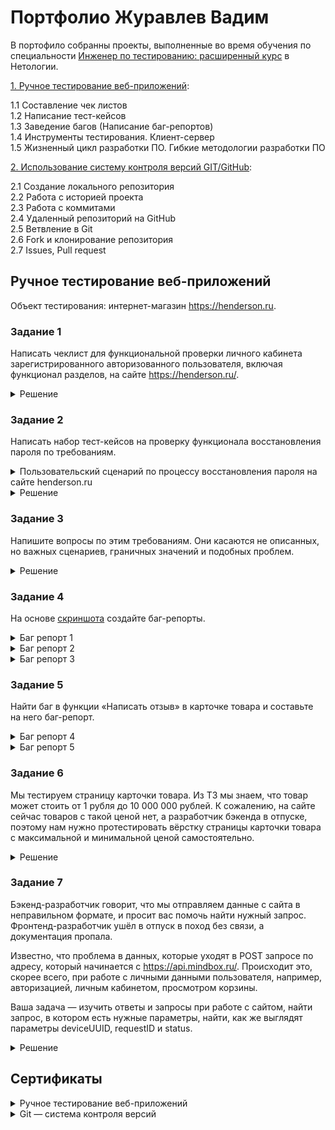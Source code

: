 # Портфолио Журавлев Вадим

В портофило собранны проекты, выполненные во время обучения по специальности [Инженер по тестированию: расширенный курс](https://netology.ru/programs/qa) в Нетологии.

[1. Ручное тестирование веб-приложений]((#test-design)<br>):     

1.1 Составление чек листов  
1.2 Написание тест-кейсов  
1.3 Заведение багов (Написание баг-репортов)  
1.4 Инструменты тестирования. Клиент-сервер  
1.5 Жизненный цикл разработки ПО. Гибкие методологии   разработки ПО

[2. Использование систему контроля версий GIT/GitHub]((#git-github)<br>): 
 
2.1 Создание локального репозитория  
2.2 Работа с историей проекта  
2.3 Работа с коммитами  
2.4 Удаленный репозиторий на GitHub  
2.5 Ветвление в Git  
2.6 Fork и клонирование репозитория  
2.7 Issues, Pull request  

## Ручное тестирование веб-приложений

Объект тестирования: интернет-магазин https://henderson.ru.

### Задание 1

Написать чеклист для функциональной проверки личного кабинета зарегистрированного авторизованного пользователя, включая функционал разделов, на сайте https://henderson.ru/.

<details>
<summary>Решение</summary>

***

| | | |
|-|-|-|
|**Группа проверок/модуль**|**Проверка**|**Приоритет**|
|Мои покупки Раздел "Текущие заказы"|1. Отображение текущих заказов|High|
| |2. Просмотр статуса заказа|High|
| |3. Отмена заказа|High|
| |4. Адрес получения заказы|High|
| |5. Повтор заказа|High|
|Мои покупки Раздел "Покупки"|1. Отображение покупки|High|
| |2. Оценить и оставить отзыв о товаре|Medium|
| |3. Поиск купленного товара |Medium|
| |4. Сортировка списка покупок|High|
|Мои покупки Раздел "Отменненные заказы"|1. Отображение отменных заказов|High|
| |2. Повтор отмененного заказа|High|
| |3. Поиск отменных заказов|High|
| |4. Сортирвка отменных заказов|High|
|Личные данные|1. Валидацию поля "Фамилия"|High|
| |2. Валидацию поля "Имя"|High|
| |3. Валидацию поля "Отчество"|Low|
| |4. Валидацию поля "Дата Рождения"|High|
| |5. Валидацию поля "Телефон"|High|
| |6. Валидацию поля "Email"|High|
| |7. Выбор одного из двух данных в поле "Пол" |High|
| |8. Добавление личных данных|High|
| |9. Изменение  личных данных|High|
| |10. Измнение пароля от личного кабинета|High|
| |11. Изменение номера телефона|High|
| |12. Измнение Email|High|
|Клубная карта HENDERSON|1. Добавление клубной карты|High|
| |2. Валидацию поля "Серия"|High|
| |3. Валидацию поля "№ карты"|High|
| |4. Проверить переход по ссылке для более подробной информации о клубе привилегий и скидках по карте |Medium|
| |5. Удаление клубной карты|High|
|Избранное|1. Добавление товара в избранное|High|
| |2. Отображение товара в наличии при выборе чекбокса "Только в наличии"|High|
| |3. Отображение товара отложенные в корзине при выборе чекбокса "Отложенные в корзине"|High|
| |4. Сортировка товара по дате добавления|High|
| |5. Сортировка товара по увеличению цены|High|
| |6. Сортировка товара по убыванию цены|High|
| |7. Сортировка товара по новинкам|High|
| |8. Сортировка товара по скидкам|High|
| |9. Удаление товара из списка "Избранное"|High|
|Мои адреса Раздел "Доставка курьером"|1. Добавление адреса доставки|High|
| |2. Изменение выбранного адреса доставки|High|
| |3. Удаление выбранного адреса доставки|High|
|Мои адреса Раздел "Адреса салонов"|1. Добавление адреса салона|High|
| |2. Изменение выбранного адреса салона|High|
| |3. Удаление выбранного адреса салона|High|
|Мои адреса Раздел "Пункты выдачи и постаматы"|1. Добавление пункта выдачи|High|
| |2. Замена выбранного пункта выдачи|High|
| |3. Удаление выбранного пункта выдачи|High|
|Подписки и настройки|1. Согласие на Email рассылку|High|
| |2. Отказ от Email рассылке|High|
| |3. Соласие на смс и viber уведомления|High|
| |4. Отказ от смс и viber уведомлений|High|
| |5. Отказаться от получения электронных чеков при покупке в салоне (только для покупок в салонах РФ)|High|
| |6. Согласиться получать электронные чеки при покупке в салоне (только для покупок в салонах РФ)|High|
|Вопросы и ответы|1. Отображение вопросов клиента, если он их задает в карточке товара|Medium|
| |2. Просмотр статуса вопроса|Low|
| |3. Задать вопрос прямо из раздела "Вопросы и ответы"|Medium|
|Мои отзывы|1. Отображение отзывов клиента в ЛК|Low|
| |2. Просмотр был ли полезный отзыв или нет|Low|

***

</details>

### Задание 2

Написать набор тест-кейсов на проверку функционала восстановления пароля по требованиям. 

<details>
<summary>Пользовательский сценарий по процессу восстановления пароля на сайте henderson.ru</summary>

***

Восстановление пароля личного кабинета на сайте возможно через авторизацию в личном кабинете https://henderson.ru/hlogin/

Пользователь на главном экране нажимает кнопку “Войти”.
Система отображает радио кнопки Войти “по email” или “по номеру телефона”, а также кнопку “Забыли пароль?”.
Пользователь нажимает кнопку “Забыли пароль?”, система отображает модальное окно с вариантами по способам связи восстановления пароля- радио кнопки “по email” или “по телефону”.

Пользователь нажимает радиокнопку “по телефону”, система отображает поле для ввода номера телефона. 
Пользователь вводит номер телефона (8-888-888-88-88), нажимает кнопку “Отправить”. 
Система отображает поле “Проверочный код”.
Система отправляет в смс или в вайбер код. 
Пользователь вводит 6-ти значный код. Нажимает кнопку “Отправить”. Система отображает страницу личного кабинета. На данной странице пользователь устанавливает новый пароль.
Для повторной отправки кода пользователю необходимо нажать кнопку “Код не пришел, повторить отправку”.

Пользователь нажимает радиокнопку “по email”, система отображает поле для ввода email.
Пользователь вводит email, система проводит валидацию, пользователь нажимает кнопку “Отправить”.
Система отображает сообщение: “На Ваш адрес мы направили письмо со ссылкой.
Перейдите по ней, чтобы подтвердить корректность адреса.” Через несколько секунд система отображает кнопку “Письмо не пришло, повторить отправку”.
Система отправляет на почту письмо для перехода в личный кабинет.

***

</details> 

<details>
<summary>Решение</summary>

***

| | | | | | | |
|-|-|-|-|-|-|-|
|**ID**|**Название (Title):**|**Описание( Summary):**|**Приоритет (Priority)**|**Предусловия (Preconditions)**|**Шаги (Steps to reproduce):**|**Ожидаемый результат (Expected result):**|
|1|Восстановления пароля  на сайте henderson.ru с помощью  Email| |Высокий|Перейти по ссылке: https://henderson.ru/hlogin/|1. Нажать кнопку "Забыли пароль?"|1. Появляется форма для восстановления пароля|
| | | | | |2. Нажать радио-кнопку "по Email"|2. Появляется форма для ввода Email|
| | | | | |3. Ввести зарегистрированный Email|3. Поле "Email" приняло заданное значение|
| | | | | |4. Нажать кнопку "Отправить"|4.Система отображает сообщение:  “На Ваш адрес мы направили письмо со ссылкой. Перейдите по ней, чтобы подтвердить корректность  адреса.”  |
| | | | | |5. Перейти по ссылке из письма|5. Система отображает форму для заполнения  нового пароля и подтверждения его|
| | | | | |6. Ввести новый пароль в поле "Новый пароль"|6. Поле "Новый пароль" приняло заданное значение|
| | | | | |7. Ввести новый пароль в поле "Пароль еще раз"|7. Поле "Пароль еще раз" приняло заданное значение|
| | | | | |8. Нажать кнопку "Сохранить"|8. Система отображает сообщения  "Пароль успешно сохранен"|
|2|Восстановления пароля  на сайте henderson.ru с помощью  смс| |Высокий|Перейти по ссылке: https://henderson.ru/hlogin/|1. Нажать кнопку "Забыли пароль?"|1. Появляется форма для восстановления пароля|
| | | | | |2. Нажать радио-кнопку "по телефону"|2. Появляется форма для ввода номера телефона|
| | | | | |3. Ввести зарегистрированный номер телефона|3. Поле "номер телефон" приняло заданное значение|
| | | | | |4. Нажать кнопку "Отправить"|4.Система отображает поле “Проверочный код” и  отпраляет код по СМС|
| | | | | |5. Ввести код из СМС в поле "Проверочный код"|5. Поле "Проверочный код" приняло заданное значение|
| | | | | |6. Нажать кнопку "Отправить"|6. Система отображает страницу личного кабинета.  На данной странице пользователь устанавливает  новый пароль.|
| | | | | |7. Ввести новый пароль в поле "Новый пароль"|7. Поле "Новый пароль" приняло заданное значение|
| | | | | |8. Ввести новый пароль в поле "Пароль еще раз"|8. Поле "Пароль еще раз" приняло заданное значение|
| | | | | |9. Нажать кнопку "Сохранить"|9. Система отображает сообщения  "Пароль успешно сохранен"|
|3|Восстановления пароля  на сайте henderson.ru с помощью  viber| |Высокий|Перейти по ссылке: https://henderson.ru/hlogin/|1. Нажать кнопку "Забыли пароль?"|1. Появляется форма для восстановления пароля|
| | | | | |2. Нажать радио-кнопку "по телефону"|2. Появляется форма для ввода номера телефона|
| | | | | |3. Ввести зарегистрированный номер телефона|3. Поле "номер телефон" приняло заданное значение|
| | | | | |4. Нажать кнопку "Отправить"|4.Система отображает поле “Проверочный код” и  отпраляет viber код|
| | | | | |5. Ввести viber код в поле "Проверочный код"|5. Поле "Проверочный код" приняло заданное значение|
| | | | | |6. Нажать кнопку "Отправить"|6. Система отображает страницу личного кабинета.  На данной странице пользователь устанавливает  новый пароль.|
| | | | | |7. Ввести новый пароль в поле "Новый пароль"|7. Поле "Новый пароль" приняло заданное значение|
| | | | | |8. Ввести новый пароль в поле "Пароль еще раз"|8. Поле "Пароль еще раз" приняло заданное значение|
| | | | | |9. Нажать кнопку "Сохранить"|9. Система отображает сообщения  "Пароль успешно сохранен"|
|4|Валидация данных для поля телефон при восстановлении пароля на сайте  https://henderson.ru/| |Высокий|Перейти по ссылке  https://henderson.ru/hlogin/|1. Нажать кнопку "Забыли пароль?"|1. Открывается форма для восстановления пароля |
| | | | | |2. Клинкуть по радио кнопке  "По номеру телефона"|2. Отображается поле "Телефон"  для заполненния данных|
| | | | | |3. Заполнить поле "Телефон"  в формате (8-888-888-88-88) зарегистрированного пользователя|3. Поле "Телефон" приняло заданное значение|
| | | | | |4. Нажать кнопку "Отправить"|4. Система отображает поле “Проверочный код”. Система отправляет в смс или в вайбер код.  |
| | | | | |5. Заполнить поле "Телефон"  цифрами в количестве символов 10|5. Поле "Телефон" выдает ошибку  "Телефон указан не верно"|
| | | | | |6. Заполнить поле "Телефон"  цифрами в количестве символов 12|6. Поле "Телефон" выдает ошибку  "Телефон указан не верно"|
| | | | | |7. Заполнить поле "Телефон"  русским алфавитом|7. Поле "Телефон" выдает ошибку  "Телефон указан не верно"|
| | | | | |8. Заполнить поле "Телефон"  латинским алфавитом|8. Поле "Телефон" выдает ошибку  "Телефон указан не верно"|
| | | | | |9. Заполнить поле "Телефон"  с использованием спец. символов|9. Поле "Телефон" выдает ошибку  "Телефон указан не верно"|
| | | | | |10. Прокликать поле "Телефон "пробелами"|10. Поле "Телефон" выдает ошибку  "Телефон указан не верно"|
|5|Ввод валидных данных поля "email"  для восстанавления пароля  личного кабинета на сайте  https://henderson.ru/|Принимаем, что email  зарегистрирован|Высокий|1. Перейти по ссылке  https://henderson.ru/hlogin/ 2. Нажать кнопку  "Забыли пароль?" 3. Нажать радио-кнопку по "email"|1. Заполнить поле "Email" в формате имя@домен.com|1.Поле "Email" приняло заданное значение|
| | | | | |2. Заполнить поле "Email"  электронной почтой с поддоменом |2.Поле "Email" приняло заданное значение|
| | | | | |3. Заполнить поле "Email" адресом  электронной почты с поддоменом|3.Поле "Email" приняло заданное значение|
| | | | | |4. Заполнить поле "Email" адресом  электронной почты  с цитируемой локальной частью|4.Поле "Email" приняло заданное значение|
| | | | | |5. Заполнить поле "Email" адресом  электронной почты  с буквенно-цифровым доменом|5.Поле "Email" приняло заданное значение|
|6|Ввод невалидных данных поля "Email" для восстанавления пароля  личного кабинета на сайте  https://henderson.ru/| |Средний|1. Перейти по ссылке  https://henderson.ru/hlogin/ 2. Нажать кнопку  "Забыли пароль?" 3. Нажать радио-кнопку по "email"    |1. Оставить поле "Email" пустым|1. Поле "Emal" выдает ошибку, о том что, данные заполнены неверно|
| | | | | |2. Заполнить поле "Email" адресом  электронной почты  с несколькими символами "@"|2. Поле "Emal" выдает ошибку, о том что, данные заполнены неверно|
| | | | | |3. Заполнить поле "Email" без домена|3. Поле "Emal" выдает ошибку, о том что, данные заполнены неверно|
| | | | | |4. Заполнить поле "Email" с использованием спец. символов(кроме точек)|4. Поле "Emal" выдает ошибку, о том что, данные заполнены неверно|
| | | | | |5. Заполнить поле "Email" с использованием  пробела|5. Поле "Emal" выдает ошибку, о том что, данные заполнены неверно|
| | | | | |6. Заполнить поле "Email" с использованием  дефиса|6. Поле "Emal" выдает ошибку, о том что, данные заполнены неверно|
| | | | | |7. Заполнить поле "Email" адресом  электронной почты с отсутствующим  символом "@"|7. Поле "Emal" выдает ошибку, о том что, данные заполнены неверно|
| | | | | |8. Заполнить поле "Email" адресом  электронной почты с последовательным  адресом "." в домене: имя@домен..com|8. Поле "Emal" выдает ошибку, о том что, данные заполнены неверно|
|7|Валидация поля "Новый пароль"  для восстанавления пароля  личного кабинета на сайте  https://henderson.ru/| |Высокий|1. Перейти по ссылке: https://henderson.ru/hlogin/ 2. Нажать кнопку  "Забыли пароль?" 3. Нажать радио-кнопку  "по Email" 4. Ввести  зарегистрированный Email 5. Нажать кнопку  "Отправить" 6. Перейти  по ссылке из письма|1. Ввести в поле "Новый пароль" пароль  из 8 символов|1. Поле "Новый пароль" приняло заданное значение|
| | | | | |2. Ввести в поле "Новый пароль" пароль  из 9 символов|2. Поле "Новый пароль" приняло заданное значение|
| | | | | |3. Ввести в поле "Новый пароль" пароль  из 7 символов|3. Поле "Новый пароль" выдает ошибку о том,  что необходимо ввести минимум 8 символов|
| | | | | |4. Прокликать поле "Новый пароль" пробелом|4. Поле "Новый пароль" выдает ошибку о том,  что необходимо ввести минимум 8 символов|
| | | | | |5. Заполнить поле "Новый пароль" с  использованием спец.символов|5. Поле "Новый пароль" приняло заданное значение|
| | | | | |6. Заполнить поле "Новый пароль"  русским алфавитом|6. Поле "Новый пароль" приняло заданное значение|
| | | | | |7. Заполнить поле "Новый пароль"  латинским алфавитом|7. Поле "Новый пароль" приняло заданное значение|
| | | | | |8. Заполнить поле "Новый пароль" с  использованием заглавных букв|8. Поле "Новый пароль" приняло заданное значение|
|8|Валидация поля "Пароль еще раз"  для восстанавления пароля  личного кабинета на сайте  https://henderson.ru/| |Высокий|1. Перейти по ссылке: https://henderson.ru/hlogin/ 2. Нажать кнопку  "Забыли пароль?" 3. Нажать радио-кнопку  "по Email" 4. Ввести  зарегистрированный Email 5. Нажать кнопку  "Отправить" 6. Перейти  по ссылке из письма|1. Ввести в поле "Пароль еще раз" пароль  из 8 символов одинаковый с полем "Новый пароль"|1. Поле "Пароль еще раз" приняло заданное значение|
| | | | | |2. Ввести в поле "Пароль еще раз" пароль  из 9 символов одинаковый с полем "Новый пароль"|2. Поле "Пароль еще раз" приняло заданное значение|
| | | | | |3. Ввести в поле "Пароль еще раз" пароль  из 7 символов одинаковый с полем "Новый пароль"|3. Поле "Пароль еще раз" выдает ошибку о том,  что необходимо ввести минимум 8 символов|
| | | | | |4. Прокликать поле "Пароль еще раз" пробелом|4. Поле "Пароль еще раз" выдает ошибку о том,  что необходимо ввести минимум 8 символов|
| | | | | |5. Заполнить поле "Пароль еще раз" с  использованием спец.символов  одинаковым с полем "Новый пароль"|5. Поле "Пароль еще раз" приняло заданное значение|
| | | | | |6. Заполнить поле "Пароль еще раз"  русским алфавитом одинаковым  с полем"Новый пароль"|6. Поле "Пароль еще раз" приняло заданное значение|
| | | | | |7. Заполнить поле "Пароль еще раз"  латинским алфавитом одинаковым  с полем "Новый пароль"|7. Поле "Пароль еще раз" приняло заданное значение|
| | | | | |8. Заполнить поле "Пароль еще раз" с  использованием заглавных букв одинаковым  с полем "Новый пароль"|8. Поле "Пароль еще раз" приняло заданное значение|
| | | | | |9. Ввести в поле "Пароль еще раз" отличающийся от пароля в поле "Новый пароль"|9. Поле "Пароль еще раз" выдает ошибку о том, что пароль не совпадает|
|9|Ввод незарегистрированного Email  для восстанавления пароля  личного кабинета на сайте  https://henderson.ru/| |Высокий|Перейти по ссылке: https://henderson.ru/hlogin/|1. Нажать кнопку "Забыли пароль?"|1. Появляется форма для восстановления пароля|
| | | | | |2. Нажать радио-кнопку "по Email"|2. Появляется форма для ввода Email|
| | | | | |3. Ввести незарегистрированный Email|3. Поле "Email" приняло заданное значение|
| | | | | |4. Нажать кнопку "Отправить"|4.Система отображает сообщение:  “Данный Email незарегистрирован. Пожалуйста,  воспользуйтесь формой регистрации”  |
|10|Ввод незарегистрированного номера телефона для восстанавления пароля  личного кабинета на сайте  https://henderson.ru/| |Высокий|Перейти по ссылке: https://henderson.ru/hlogin/|1. Нажать кнопку "Забыли пароль?"|1. Появляется форма для восстановления пароля|
| | | | | |2. Нажать радио-кнопку "по телефону"|2. Появляется форма для ввода номера телефона|
| | | | | |3. Ввести незарегистрированный номер телефона|3. Поле "телефон" приняло заданное значение|
| | | | | |4. Нажать кнопку "Отправить"|4.Система отображает сообщение:  “Данный номер телефона незарегистрирован.  Пожалуйста, воспользуйтесь формой регистрации”  |
|11|Переход по устаревшей ссылке  для восстанавления пароля личного кабинета на сайте https://henderson.ru/| |Высокий|Перейти по ссылке: https://henderson.ru/hlogin/|1. Нажать кнопку "Забыли пароль?"|1. Появляется форма для восстановления пароля|
| | | | | |2. Нажать радио-кнопку "по Email"|2. Появляется форма для ввода Email|
| | | | | |3. Ввести зарегистрированный Email|3. Поле "Email" приняло заданное значение|
| | | | | |4. Нажать кнопку "Отправить"|4.Система отображает сообщение:  “На Ваш адрес мы направили письмо со ссылкой. Перейдите по ней, чтобы подтвердить корректность  адреса.”  |
| | | | | |5. Перейти по устаревшей ссылке из письма|5. Открывается сайт и отображается сообщение: "Ваша ссылка устарела, произведите восстановления пароля повторно"|
|12|Ввод устаревшего кода из смс/viber  для восстановления пароля личного  кабинета на сайте https://henderson.ru/|Код пришел до  повторного запроса|Высокий|Перейти по ссылке: https://henderson.ru/hlogin/|1. Нажать кнопку "Забыли пароль?"|1. Появляется форма для восстановления пароля|
| | | | | |2. Нажать радио-кнопку "по телефону"|2. Появляется форма для ввода номера телефона|
| | | | | |3. Ввести зарегистрированный номер телефона|3. Поле "номер телефон" приняло заданное значение|
| | | | | |4. Нажать кнопку "Отправить"|4.Система отображает поле “Проверочный код” и  отпраляет код по СМС/viber|
| | | | | |5. Ввести код из СМС/viber  в поле "Проверочный код"|5. Поле "Проверочный код" выдает ошибку о том, что код введен не верно|
|13|Повторная отправка письма для восстановления пароля личного  кабинета на сайте https://henderson.ru/ с помощью Email| |Высокий|Перейти по ссылке: https://henderson.ru/hlogin/|1. Нажать кнопку "Забыли пароль?"|1. Появляется форма для восстановления пароля|
| | | | | |2. Нажать радио-кнопку "по Email"|2. Появляется форма для ввода Email|
| | | | | |3. Ввести зарегистрированный Email|3. Поле "Email" приняло заданное значение|
| | | | | |4. Нажать кнопку "Отправить"|4.Система отображает сообщение:  “На Ваш адрес мы направили письмо со ссылкой. Перейдите по ней, чтобы подтвердить корректность  адреса.”  |
| | | | | |5. Подождать несколько секунд  для отправки  повторного письма|5. Система отображает кнопку  "Письмо не пришло, повторить отправку"|
| | | | | |6. Нажать на кнопку  "Письмо не пришло, повторить отправку"|6. Система отправляет на почту письмо  для перехода в личный кабинет.|
| | | | | |7. Перейти по повторной ссылке из письма|7. Система отображает форму для заполнения  нового пароля и подтверждения его|
| | | | | |8. Ввести новый пароль в поле "Новый пароль"|8. Поле "Новый пароль" приняло заданное значение|
| | | | | |9. Ввести новый пароль в поле "Пароль еще раз"|9. Поле "Пароль еще раз" приняло заданное значение|
| | | | | |10. Нажать кнопку "Сохранить"|10. Система отображает сообщения  "Пароль успешно сохранен"|
|14|Повторная отправка кода для восстановления пароля личного  кабинета на сайте https://henderson.ru/ с помощью СМС| |Высокий|Перейти по ссылке: https://henderson.ru/hlogin/|1. Нажать кнопку "Забыли пароль?"|1. Появляется форма для восстановления пароля|
| | | | | |2. Нажать радио-кнопку "по телефону"|2. Появляется форма для ввода номера телефона|
| | | | | |3. Ввести зарегистрированный номер телефона|3. Поле "номер телефон" приняло заданное значение|
| | | | | |4. Нажать кнопку "Отправить"|4.Система отображает поле “Проверочный код” и  отпраляет код по СМС|
| | | | | |5. Подождать несколько секунд  для отправки  повторного кода|5. Система отображает кнопку  "Код не пришел, повторить отправку"|
| | | | | |6. Нажать на кнопку  "Код не пришел, повторить отправку"|6. Система отправляет повторный код по СМС|
| | | | | |7. Ввести повторный код из СМС  в поле "Проверочный код"|7. Поле "Проверочный код" приняло заданное значение|
| | | | | |8. Нажать кнопку "Отправить"|8. Система отображает страницу личного кабинета.  На данной странице пользователь устанавливает  новый пароль.|
| | | | | |9. Ввести новый пароль в поле "Новый пароль"|9. Поле "Новый пароль" приняло заданное значение|
| | | | | |10. Ввести новый пароль в поле "Пароль еще раз"|10. Поле "Пароль еще раз" приняло заданное значение|
| | | | | |11. Нажать кнопку "Сохранить"|11. Система отображает сообщения  "Пароль успешно сохранен"|
|15|Повторная отправка кода для восстановления пароля личного  кабинета на сайте https://henderson.ru/ с помощью Viber код| |Высокий|Перейти по ссылке: https://henderson.ru/hlogin/|1. Нажать кнопку "Забыли пароль?"|1. Появляется форма для восстановления пароля|
| | | | | |2. Нажать радио-кнопку "по телефону"|2. Появляется форма для ввода номера телефона|
| | | | | |3. Ввести зарегистрированный номер телефона|3. Поле "номер телефон" приняло заданное значение|
| | | | | |4. Нажать кнопку "Отправить"|4.Система отображает поле “Проверочный код” и  отпраляет Viber код|
| | | | | |5. Подождать несколько секунд  для отправки  повторного кода|5. Система отображает кнопку  "Код не пришел, повторить отправку"|
| | | | | |6. Нажать на кнопку  "Код не пришел, повторить отправку"|6. Система отправляет повторный Viber код|
| | | | | |7. Ввести повторный Viber код в поле "Проверочный код"|7. Поле "Проверочный код" приняло заданное значение|
| | | | | |8. Нажать кнопку "Отправить"|8. Система отображает страницу личного кабинета.  На данной странице пользователь устанавливает  новый пароль.|
| | | | | |9. Ввести новый пароль в поле "Новый пароль"|9. Поле "Новый пароль" приняло заданное значение|
| | | | | |10. Ввести новый пароль в поле "Пароль еще раз"|10. Поле "Пароль еще раз" приняло заданное значение|
| | | | | |11. Нажать кнопку "Сохранить"|11. Система отображает сообщения  "Пароль успешно сохранен"|
|16|Валидация поля "Проверочный код"  для восстановления пароля личного  кабинета на сайте https://henderson.ru/|Принимаем, что код состоит только из цифр|Высокий|Перейти по ссылке:  https://henderson.ru/hlogin/ 1. На главном экране  нажать кнопку "Войти" 2. В появившейся форме  нажать кнопку  "Забыли пароль?" 3. Нажать на  радио-кнопку "по телефону 4. Ввести номер телефона  в формате  (8-888-888-88-88) 5. Нажать кнопку  "Отправить"|1. Ввести в поле "Проверочный код"  6ти значный цифровой код|1. Поле приняло заданное значение|
| | | | | |2. Ввести в поле "Проверочный код"  5ти значный цифровой код|2. Поле "Проверочный код" выдает ошибку. Код состоит из  6ти значений|
| | | | | |3. Ввести в поле "Проверочный код"  7ми значный цифровой код|3. Поле "Проверочный код" выдает ошибку. Код состоит из  6ти значений|
| | | | | |4. Заполнить поле "Проверочный код"  с использованием спец. символом|5. Поле "Проверочный код" выдает ошибку, о том что,  код состоит из цифр в количестве 6ти символов|
| | | | | |5. Заполнить поле "Проверочный код" русским алфавитом|6. Поле "Проверочный код" выдает ошибку, о том что,  код состоит из цифр в количестве 6ти символов|
| | | | | |6. Заполнить поле "Проверочный код" латинским алфавитом|7. Поле "Проверочный код" выдает ошибку, о том что,  код состоит из цифр в количестве 6ти символов|
| | | | | |7. Прикликать поле "Проверочный код" пробелом оставляя его пустым|8. Поле "Проверочный код" выдает ошибку, о том что,  код состоит из цифр в количестве 6ти символов|
|17|Ввод кода в течении срока действия/  по истечению срока действия для  восстановления пароля личного  кабинета на сайте https://henderson.ru/| |Высокий|Перейти по ссылке: https://henderson.ru/hlogin/|1. Нажать кнопку "Забыли пароль?"|1. Появляется форма для восстановления пароля|
| | | | | |2. Нажать радио-кнопку "по телефону"|2. Появляется форма для ввода номера телефона|
| | | | | |3. Ввести зарегистрированный номер телефона|3. Поле "номер телефон" приняло заданное значение|
| | | | | |4. Нажать кнопку "Отправить"|4.Система отображает поле “Проверочный код” и  отпраляет код по СМС/viber|
| | | | | |5. Ввести код в течении срока действия  из СМС/viber в поле "Проверочный код"|5. Поле "Проверочный код" приняло заданное значение|
| | | | | |6. Ввести код по истечению срока действия  из СМС/viber в поле "Проверочный код"|6. Поле "Проверочный код" выдает ошибку о том, что действие кода устарело, отправьте код повторно|
|18|Переход по ссылке из письма  в течении срока действия/  по истечению срока действия для  восстановления пароля личного  кабинета на сайте https://henderson.ru/ | |Высокий|Перейти по ссылке: https://henderson.ru/hlogin/|1. Нажать кнопку "Забыли пароль?"|1. Появляется форма для восстановления пароля|
| | | | | |2. Нажать радио-кнопку "по Email"|2. Появляется форма для ввода Email|
| | | | | |3. Ввести зарегистрированный Email|3. Поле "Email" приняло заданное значение|
| | | | | |4. Нажать кнопку "Отправить"|4.Система отображает сообщение:  “На Ваш адрес мы направили письмо со ссылкой. Перейдите по ней, чтобы подтвердить корректность  адреса.”  |
| | | | | |5. Перейти по ссылке из письма в течении срока действия ссылки|5. Система отображает форму для заполнения  нового пароля и подтверждения его|
| | | | | |6. Перейти по ссылке из письма по истечению   действия ссылки|6. Система отображает сообщение: "Ваша ссылка устарела, произведите восстановление  пароля повторно"|

***

</details> 

### Задание 3

Напишите вопросы по этим требованиям. Они касаются не описанных, но важных сценариев, граничных значений и подобных проблем.

<details>
<summary>Решение</summary>

***

1. Возможна ли валидация поля проверочный код, если цифры заполнены через пробел или дефис?  
2. Код только цифры или буквы и спец символы то же?
3. Смс сообщение с кодом, приходит в первую очередь в вайбер или смс? Т.е. если стоит приоритет на первую отправку в вайбер, то должно прийти на вайбер, если у пользователя установлено это приложении. Если вайбера у пользователя нет, система обрабатывает введенный номер, понимает, что данного номера нет в вайбере и отправляет код через смс
4. Через какое время, должна появится кнопка "Код не пришел, повторил отправку" для повторной отправки кода через номер телефона?
5. Проходит ли валидация зарегистрированного номера телефона? 
6. Если пользователь введёт номер телефона который незарегистрирован, система выдаст ошибку или создаст нового пользователя?

***

</details>

### Задание 4

На основе [скриншота](https://u.netology.ru/backend/uploads/lms/content_assets/file/997/%D0%91%D0%B5%D0%B7_%D0%BD%D0%B0%D0%B7%D0%B2%D0%B0%D0%BD%D0%B8%D1%8F__2_.png) создайте баг-репорты.

<details>
<summary>Баг репорт 1</summary>

***

| | | | | | | | |
|-|-|-|-|-|-|-|-|
|**Номер дефекта**|**Название (Summary):**|**Критичность /Серьезность  (Severity):**|**Окружение**|**Описание (Description):**|**Шаги (Steps to reproduce):**|**Фактический результат (Actual result):**|**Ожидаемый результат (Expected result):**|
|1|На сайте https://henderson.ru/  для авторизованного пользователя в хедере главной страницы отображается кнопка "Зарегистрироваться" вместо "Личный кабинет"|Значительная (Major)|ОС WIndows 10 pro,  Браузер Chrome  Версия 123.0.6312.106  (Официальная сборка), (64 бит)| |1. Зайти на сайт  https://henderson.ru/|У авторизованного пользователя  появляются кнопки  “Зарегистрироваться" “Выход”|У авторизованного пользователя  появляются кнопки  “Личный кабинет”  “Выход”|
| | | | | |2. Выполнить авторизацию| | |

![](/img/bug1.png)

***

</details>

<details>
<summary>Баг репорт 2</summary>

***

| | | | | | | | |
|-|-|-|-|-|-|-|-|
|**Номер дефекта**|**Название (Summary):**|**Критичность /Серьезность  (Severity):**|**Окружение|Описание (Description):**|**Шаги (Steps to reproduce):**|**Фактический результат (Actual result):**|**Ожидаемый результат (Expected result):**|
|2|На сайте https://henderson.ru/  при поиске товара по слову  "Пиджак", итоговая стоимость  товара не соответствует указанной скидки для этого товара |Блокирующая (Blocker)|ОС WIndows 10 pro,  Браузер Chrome  Версия 123.0.6312.106  (Официальная сборка), (64 бит)| |1. Открыть сайт  https://henderson.ru/|Итоговая стоимость пиджака  не соответсвует указанной  скидки.  Первый товар при первоначальной  стоимости 23 999 руб,  с учетом скидки 50%,  итоговая стоимость  пиджака 41 995 руб. Второй товар при первоначальной  стоимости 21 999 руб,  с учетом скидки 68%,  итоговая стоимость  пиджака 6 995 руб. Третий товар при первоначальной  стоимости 23 999 руб,  с учетом скидки 90%,  итоговая стоимость  пиджака 11 995 руб.|Итоговая стоимость пиджака  соотвествует указанной скидки. Первый товар при первоначальной  стоимости 23 999 руб,  с учетом скидки 50%,  итоговая стоимость  пиджака 11 999 руб. Второй товар при первоначальной  стоимости 21 999 руб,  с учетом скидки 68%,  итоговая стоимость  пиджака 7 040 руб. Третий товар при первоначальной  стоимости 23 999 руб,  с учетом скидки 90%,  итоговая стоимость  пиджака 2 399 руб.|
| | | | | |2. Выполнить авторизацию| | |
| | | | | |3. В поисковую строку  ввести слово “Пиджак”| | |
| | | | | |4. Нажать кнопку "Поиск"| | |


![](/img/bug2.png)

***

</details>

<details>
<summary>Баг репорт 3</summary>

***

| | | | | | | | |
|-|-|-|-|-|-|-|-|
|Номер дефекта|Название (Summary):|Критичность /Серьезность  (Severity):|Окружение|Описание (Description):|Шаги (Steps to reproduce):|Фактический результат (Actual result):|Ожидаемый результат (Expected result):|
|3|На сайте https://henderson.ru/  при поиске товара по слово  "Пиджак" в залоговке поиска  отображается слово "Носки" |Незначительная (Minor)|ОС WIndows 10 pro,  Браузер Chrome  Версия 123.0.6312.106  (Официальная сборка),  (64 бит) | |1. Открыть сайт  https://henderson.ru/|Пользователь видит  сообщение "по вашему  запросу "Носки" найдено:"|Пользователь видит  сообщение "по вашему  запросу "Пиджак" найдено:"|
| | | | | |2. Выполнить авторизацию| | |
| | | | | |3. В поисковую строку  ввести слово “Пиджак”| | |
| | | | | |4. Нажать кнопку "Поиск"| | |

![](/img/bug3.png)

***

</details>

### Задание 5

Найти баг в функции «Написать отзыв» в карточке товара и составьте на него баг-репорт.

<details>
<summary>Баг репорт 4</summary>

***
| | | | | | | | |
|-|-|-|-|-|-|-|-|
|**Номер дефекта**|**Название (Summary):**|**Критичность/Серьезность (Severity):**|**Окружение**|**Описание (Description):**|**Шаги (Steps to reproduce):**|**Фактический результат (Actual result):**|**Ожидаемый результат (Expected result):**|
|4|На сайте https://henderson.ru/  пользователь  может оставить отзыв на товар, который не покупал|Значительная (Major)|ОС WIndows 10 pro,  Браузер Chrome  Версия 123.0.6312.106  (Официальная сборка), (64 бит)| |1. Зайти на сайт  https://henderson.ru/|Появляется сообщение об успешной отправке отзыва на модерацию|Появляется собщение, "Вы не можете отставить отзыв, так как Вы не приобретали данный товар"|
| | | | | |2. Выполнить авторизацию| | |
| | | | | |3. Ввести любой поисковый запрос в поисковую строку| | |
| | | | | |4. Выбрать любой из предложенных товаров (который Вы не покупали)| | |
| | | | | |5. В карточке товара нажать кнопку "Отзывы покупателей"| | |
| | | | | |6. В "Отзывы покупателей" нажать кнопку "Написать отзыв"| | |
| | | | | |7. Заполнить любой информацией предложенные поля, нажать кнопку "Отправить отзыв"| | |

***

</details>

<details>
<summary>Баг репорт 5</summary>

***

| | | | | | | | |
|-|-|-|-|-|-|-|-|
|**Номер дефекта**|**Название (Summary):**|**Критичность/Серьезность (Severity):**|**Окружение**|**Описание (Description):**|**Шаги (Steps to reproduce):**|**Фактический результат (Actual result):**|**Ожидаемый результат (Expected result):**|
|5|На сайте https://henderson.ru/ при отправке отзывы на товар, пользователь может не соглашаться на обработку перспольный данных|Критическая (Critical)|ОС WIndows 10 pro, Браузер Chrome Версия 123.0.6312.106 (Официальная сборка), (64 бит)| |1. Зайти на сайт  https://henderson.ru/|Появляется сообщение об успешной отправке отзыва на модерацию|Появляется собщение, "Данный чек бокс является обязательным"|
| | | | | |2. Выполнить авторизацию| | |
| | | | | |3. Ввести любой поисковый запрос в поисковую строку| | |
| | | | | |4. Выбрать любой из предложенных товаров | | |
| | | | | |5. В карточке товара нажать кнопку "Отзывы покупателей"| | |
| | | | | |6. В "Отзывы покупателей" нажать кнопку "Написать отзыв"| | |
| | | | | |7. Заполнить любой информацией предложенные поля| | |
| | | | | |8. Убрать чек бокс с  "Соглашаюсь на обработку  моих персональных данных"| | |
| | | | | |9. Нажать кнопку "Отправить отзыв"| | |

***

</details>

### Задание 6

Мы тестируем страницу карточки товара. Из ТЗ мы знаем, что товар может стоить от 1 рубля до 10 000 000 рублей. К сожалению, на сайте сейчас товаров с такой ценой нет, а разработчик бэкенда в отпуске, поэтому нам нужно протестировать вёрстку страницы карточки товара с максимальной и минимальной ценой самостоятельно.

<details>
<summary>Решение</summary>

***

![](/img/zadan6.1.png)

![](/img/zadan6.2.png)

***

</details>

### Задание 7

Бэкенд-разработчик говорит, что мы отправляем данные с сайта в неправильном формате, и просит вас помочь найти нужный запрос. Фронтенд-разработчик ушёл в отпуск в поход без связи, а документация пропала.

Известно, что проблема в данных, которые уходят в POST запросе по адресу, который начинается с https://api.mindbox.ru/. Происходит это, скорее всего, при работе с личными данными пользователя, например, авторизацией, личным кабинетом, просмотром корзины.

Ваша задача — изучить ответы и запросы при работе с сайтом, найти запрос, в котором есть нужные параметры, найти, как же выглядят параметры deviceUUID, requestID и status. 

<details>
<summary>Решение</summary>

***

![](/img/zadan7.png)

***

</details>

## Сертификаты 

<details>
<summary>Ручное тестирование веб-приложений</summary>

***

![](/img/one.png)

***

</details>

<details>
<summary>Git — система контроля версий</summary>

***

![](/img/two.png)

***

</details>